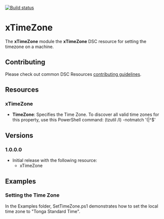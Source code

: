 [![Build status](https://ci.appveyor.com/api/projects/status/7m4cwgkr5x4igpck/branch/master?svg=true)](https://ci.appveyor.com/project/PowerShell/xtimezone/branch/master)

# xTimeZone

The **xTimeZone** module the **xTimeZone** DSC resource for setting the timezone on a machine. 

## Contributing
Please check out common DSC Resources [contributing guidelines](https://github.com/PowerShell/DscResource.Kit/blob/master/CONTRIBUTING.md).


## Resources

### xTimeZone

* **TimeZone**: Specifies the Time Zone. To discover all valid time zones for this property, use this PowerShell command: (tzutil /l) -notmatch '\(|^$'


## Versions

### 1.0.0.0

* Initial release with the following resource:
    - xTimeZone 

## Examples 

### Setting the Time Zone

In the Examples folder, SetTimeZone.ps1 demonstrates how to set the local time zone to "Tonga Standard Time".
